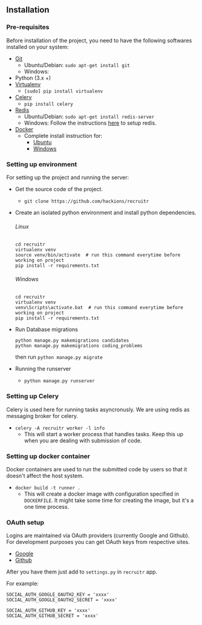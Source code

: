 ## Installation

### Pre-requisites

Before installation of the project, you need to have the following softwares installed on your system:

- [Git](https://git-scm.com/downloads)
    - Ubuntu/Debian: `sudo apt-get install git`
    - Windows: 
- Python (3.x +)
- [Virtualenv](https://virtualenv.pypa.io/) 
    - `[sudo] pip install virtualenv`
- [Celery](www.celeryproject.org)
    - `pip install celery`
- [Redis](https://redis.io/)
    - Ubuntu/Debian: `sudo apt-get install redis-server`
    - Windows: Follow the instructions [here](https://github.com/ServiceStack/redis-windows#current-version-30503-june-28-2016) to setup redis.
- [Docker](https://www.docker.com/)
    - Complete install instruction for: 
        - [Ubuntu](https://docs.docker.com/engine/installation/linux/docker-ce/ubuntu/#install-docker-ce)
        - [Windows](https://docs.docker.com/docker-for-windows/install/)

### Setting up environment

For setting up the project and running the server:

- Get the source code of the project.
    - `git clone https://github.com/hackions/recruitr`

- Create an isolated python environment and install python dependencies.
    ###### Linux
    ```
    cd recruitr
    virtualenv venv
    source venv/bin/activate  # run this command everytime before working on project
    pip install -r requirements.txt
    ```
    ###### Windows
    ```
    cd recruitr
    virtualenv venv
    venv\Scripts\activate.bat  # run this command everytime before working on project
    pip install -r requirements.txt

    ```

- Run Database migrations
    ```
    python manage.py makemigrations candidates
    python manage.py makemigrations coding_problems
    ```
    then run
    `python manage.py migrate` 

- Running the runserver
    - `python manage.py runserver`

### Setting up Celery

Celery is used here for running tasks asyncronusly. We are using redis as messaging broker for celery.

- `celery -A recruitr worker -l info `
    - This will start a worker process that handles tasks. Keep this up when you are dealing with submission of code.

### Setting up docker container

Docker containers are used to run the submitted code by users so that it doesn't affect the host system.

- `docker build -t runner .`
    - This will create a docker image with configuration specified in `DOCKERFILE`. It might take some time for creating the image, but it's a one time process.

### OAuth setup

Logins are maintained via OAuth providers (currently Google and Github). For development purposes you can get OAuth keys from respective sites.
- [Google](https://console.developers.google.com/start)
- [Github](https://developer.github.com/apps/building-integrations/setting-up-and-registering-oauth-apps/)


After you have them just add to `settings.py` in `recruitr` app.

For example:

    SOCIAL_AUTH_GOOGLE_OAUTH2_KEY = 'xxxx'
    SOCIAL_AUTH_GOOGLE_OAUTH2_SECRET = 'xxxx'

    SOCIAL_AUTH_GITHUB_KEY = 'xxxx'
    SOCIAL_AUTH_GITHUB_SECRET = 'xxxx'
